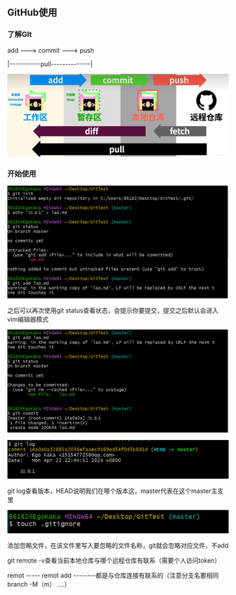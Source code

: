 ## GitHub使用

### 了解GIt

add ---> commit ---> push

|-----------pull--------------|

<img src="assets/image-20240422120717883.png" alt="image-20240422120717883" style="zoom: 50%;" />

### 开始使用

![image-20240422124433735](assets/image-20240422124433735.png)

之后可以再次使用git status查看状态，会提示你要提交，提交之后默认会进入vim编辑器模式

![image-20240422124745999](assets/image-20240422124745999.png)

![image-20240422125106886](assets/image-20240422125106886.png)

git log查看版本，HEAD说明我们在哪个版本这，master代表在这个master主支里

![image-20240422125325101](assets/image-20240422125325101.png)

添加忽略文件，在该文件里写入要忽略的文件名称，git就会忽略对应文件，不add

git remote -v查看当前本地仓库与哪个远程仓库有联系（需要个人访问token）

remot    -----    remot add    --------都是与仓库连接有联系的（注意分支名要相同 branch -M（m） ....）